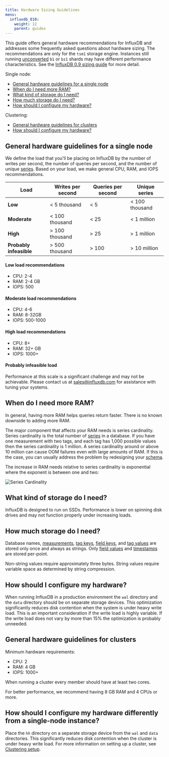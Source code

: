 ```yaml
---
title: Hardware Sizing Guidelines
menu:
  influxdb_010:
    weight: 12
    parent: guides
---
```


This guide offers general hardware recommendations for InfluxDB and addresses some frequently asked questions about hardware sizing. The recommendations are only for the `tsm1` storage engine. Instances still running [unconverted](/influxdb/v0.10/administration/upgrading/#convert-b1-and-bz1-shards-to-tsm1) `b1` or `bz1` shards may have different performance characteristics. See the [InfluxDB 0.9 sizing guide](/influxdb/v0.9/guides/hardware_sizing/) for more detail.

Single node:

* [General hardware guidelines for a single node](#general-hardware-guidelines-for-a-single-node)
* [When do I need more RAM?](#when-do-i-need-more-ram)
* [What kind of storage do I need?](#what-kind-of-storage-do-i-need)
* [How much storage do I need?](#how-much-storage-do-i-need)
* [How should I configure my hardware?](#how-should-i-configure-my-hardware)

Clustering:

* [General hardware guidelines for clusters](#general-hardware-guidelines-for-clusters)
* [How should I configure my hardware?](#how-should-i-configure-my-hardware-1)

## General hardware guidelines for a single node

We define the load that you'll be placing on InfluxDB by the number of writes per second, the number of queries per second, and the number of unique [series](/influxdb/v0.10/concepts/glossary/#series). Based on your load, we make general CPU, RAM, and IOPS recommendations.

| Load         | Writes per second  | Queries per second | Unique series |
|--------------|----------------|----------------|---------------|
|  **Low**         |  < 5 thousand         |  < 5           |  < 100 thousand         |
|  **Moderate**    |  < 100 thousand        |  < 25          |  < 1 million        |
|  **High**        |  > 100 thousand        |  > 25          |  > 1 million        |
| **Probably infeasible**  |  > 500 thousand        |  > 100         |  > 10 million       |


#### Low load recommendations
* CPU: 2-4   
* RAM: 2-4 GB   
* IOPS: 500   

#### Moderate load recommendations
* CPU: 4-6  
* RAM: 8-32GB  
* IOPS: 500-1000  

#### High load recommendations
* CPU: 8+  
* RAM: 32+ GB  
* IOPS: 1000+  

#### Probably infeasible load
Performance at this scale is a significant challenge and may not be achievable. Please contact us at <sales@influxdb.com> for assistance with tuning your systems.

## When do I need more RAM?
In general, having more RAM helps queries return faster. There is no known downside to adding more RAM.

The major component that affects your RAM needs is series cardinality. Series cardinality is the total number of [series](/influxdb/v0.10/concepts/glossary/#series) in a database. If you have one measurement with two tags, and each tag has 1,000 possible values then the series cardinality is 1 million. A series cardinality around or above 10 million can cause OOM failures even with large amounts of RAM. If this is the case, you can usually address the problem by redesigning your [schema](/influxdb/v0.10/concepts/glossary/#schema).

The increase in RAM needs relative to series cardinality is exponential where the exponent is between one and two:

![Series Cardinality](/img/influxdb/series-cardinality.png)

## What kind of storage do I need?
InfluxDB is designed to run on SSDs.  Performance is lower on spinning disk drives and may not function properly under increasing loads.

## How much storage do I need?
Database names, [measurements](/influxdb/v0.10/concepts/glossary/#measurement), [tag keys](/influxdb/v0.10/concepts/glossary/#tag-key), [field keys](/influxdb/v0.10/concepts/glossary/#field-key), and [tag values](/influxdb/v0.10/concepts/glossary/#tag-value) are stored only once and always as strings. Only [field values](/influxdb/v0.10/concepts/glossary/#field-value) and [timestamps](/influxdb/v0.10/concepts/glossary/#timestamp) are stored per-point.

Non-string values require approximately three bytes. String values require variable space as determined by string compression.

## How should I configure my hardware?
When running InfluxDB in a production environment the `wal` directory and the `data` directory should be on separate storage devices. This optimization significantly reduces disk contention when the system is under heavy write load. This is an important consideration if the write load is highly variable. If the write load does not vary by more than 15% the optimization is probably unneeded.

## General hardware guidelines for clusters

Minimum hardware requirements:

* CPU: 2
* RAM: 4 GB
* IOPS: 1000+

When running a cluster every member should have at least two cores.

For better performance, we recommend having 8 GB RAM and 4 CPUs or more.

## How should I configure my hardware differently from a single-node instance?
Place the `hh` directory on a separate storage device from the `wal` and `data` directories. This significantly reduces disk contention when the cluster is under heavy write load. For more information on setting up a cluster, see [Clustering setup](/influxdb/v0.10/guides/clustering/).
